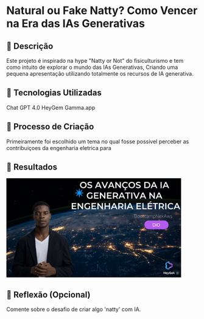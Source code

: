 # Natural ou Fake Natty? Como Vencer na Era das IAs Generativas


## 📒 Descrição
Este projeto é inspirado na hype "Natty or Not" do fisiculturismo e tem como intuito de explorar o mundo das IAs Generativas, Criando 
uma pequena apresentação utilizando totalmente os recursos de IA generativa.

## 🤖 Tecnologias Utilizadas
  Chat GPT 4.0
  HeyGem
  Gamma.app

## 🧐 Processo de Criação
 Primeiramente foi escolhido um tema no qual fosse possivel perceber as contribuiçoes da engenharia eletrica para 

## 🚀 Resultados




[![Os avanços da IA generativa na engenharia elétrica](https://github.com/Evandro-J-P-Pedro/lab-natty-or-not/blob/main/IA%20generativa.png)](https://app.heygen.com/share/7c4dc0f0fa8041ad95a7a0cd0c8cc14a)



## 💭 Reflexão (Opcional)
Comente sobre o desafio de criar algo 'natty' com IA.
```

